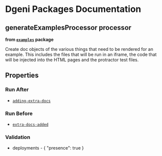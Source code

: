 # Dgeni Packages Documentation


## generateExamplesProcessor processor 
**from <a href="../../examples.md"><code>examples</code></a> package**

Create doc objects of the various things that need to be rendered for an example.
This includes the files that will be run in an iframe, the code that will be injected
into the HTML pages and the protractor test files.

## Properties


### Run After


* <a href="../../base/processors/adding-extra-docs.md"><code>adding-extra-docs</code></a>




### Run Before


* <a href="../../base/processors/extra-docs-added.md"><code>extra-docs-added</code></a>




### Validation


* deployments - {
  "presence": true
}


